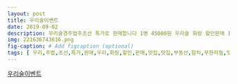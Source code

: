 ```yaml
---
layout: post
title: 우리술이벤트
date: 2019-09-02
description: 우리술경주법주초선 특가로 판매합니다 1병 45000원 우리술 화랑 할인판매 1병당 7000원 수원수원맛집동탄맛집동탄2맛집동탄2부동산동탄참치무한리필맛집우리술참치전통주동탄호수공원가성비 
img: 221636743616.png
fig-caption: # Add figcaption (optional)
tags: [ 우리,주법,초선,특가,판매,우리,화랑,할인,판매,맛집,맛집,부동산,참치,무한리필,맛집,우리,참치,전통주,호수,공원,가성,호수,공원,맛집,할인,이벤트,참치,무한리필,일상,경주,법주 ]
---
```

[우리술이벤트](https://blog.naver.com/on017?Redirect=Log&logNo=221636743616)